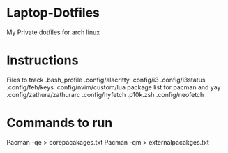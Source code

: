 # Laptop-Dotfiles
My Private dotfiles for arch linux


# Instructions 
Files to track
.bash_profile
.config/alacritty
.config/i3
.config/i3status
.config/feh/keys
.config/nvim/custom/lua
package list for pacman and yay
.config/zathura/zathurarc
.config/hyfetch
.p10k.zsh
.config/neofetch


# Commands to run
Pacman -qe > corepacakages.txt
Pacman -qm > externalpacakges.txt
